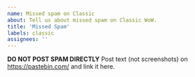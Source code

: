 ```yaml
---
name: Missed spam on Classic
about: Tell us about missed spam on Classic WoW.
title: 'Missed Spam'
labels: classic
assignees: ''
---
```


**DO NOT POST SPAM DIRECTLY**
Post text (not screenshots) on <https://pastebin.com/> and link it here.
